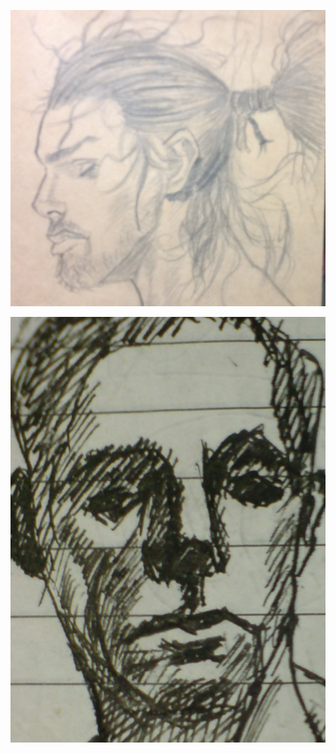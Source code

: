  
 ![samurai](https://raw.githubusercontent.com/lambdamore/lambdamore.github.io/master/figures/drawing/samurai.jpg)

 ![sculpture](https://raw.githubusercontent.com/lambdamore/lambdamore.github.io/master/figures/drawing/sculpture.jpg)



